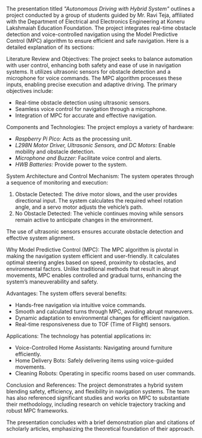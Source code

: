 The presentation titled *"Autonomous Driving with Hybrid System"* outlines a project conducted by a group of students guided by Mr. Ravi Teja, affiliated with the Department of Electrical and Electronics Engineering at Koneru Lakshmaiah Education Foundation. The project integrates real-time obstacle detection and voice-controlled navigation using the Model Predictive Control (MPC) algorithm to ensure efficient and safe navigation. Here is a detailed explanation of its sections:

Literature Review and Objectives:
The project seeks to balance automation with user control, enhancing both safety and ease of use in navigation systems. It utilizes ultrasonic sensors for obstacle detection and a microphone for voice commands. The MPC algorithm processes these inputs, enabling precise execution and adaptive driving. The primary objectives include:
- Real-time obstacle detection using ultrasonic sensors.
- Seamless voice control for navigation through a microphone.
- Integration of MPC for accurate and effective navigation.

Components and Technologies:
The project employs a variety of hardware:
- *Raspberry Pi Pico:* Acts as the processing unit.
- *L298N Motor Driver, Ultrasonic Sensors, and DC Motors:* Enable mobility and obstacle detection.
- *Microphone and Buzzer:* Facilitate voice control and alerts.
- *HWB Batteries:* Provide power to the system.

System Architecture and Control Mechanism:
The system operates through a sequence of monitoring and execution:
1. Obstacle Detected: The drive motor slows, and the user provides directional input. The system calculates the required wheel rotation angle, and a servo motor adjusts the vehicle’s path.
2. No Obstacle Detected: The vehicle continues moving while sensors remain active to anticipate changes in the environment.

The use of ultrasonic sensors ensures accurate obstacle detection and effective system alignment.

Why Model Predictive Control (MPC):
The MPC algorithm is pivotal in making the navigation system efficient and user-friendly. It calculates optimal steering angles based on speed, proximity to obstacles, and environmental factors. Unlike traditional methods that result in abrupt movements, MPC enables controlled and gradual turns, enhancing the system’s maneuverability and safety.

Advantages:
The system offers several benefits:
- Hands-free navigation via intuitive voice commands.
- Smooth and calculated turns through MPC, avoiding abrupt maneuvers.
- Dynamic adaptation to environmental changes for efficient navigation.
- Real-time responsiveness due to TOF (Time of Flight) sensors.

Applications:
The technology has potential applications in:
- Voice-Controlled Home Assistants: Navigating around furniture efficiently.
- Home Delivery Bots: Safely delivering items using voice-guided movements.
- Cleaning Robots: Operating in specific rooms based on user commands.

Conclusion and References:
The project demonstrates a hybrid system blending safety, efficiency, and flexibility in navigation systems. The team has also referenced significant studies and works on MPC to substantiate their methodology, including research on vehicle trajectory tracking and robust MPC frameworks.

The presentation concludes with a brief demonstration plan and citations of scholarly articles, emphasizing the theoretical foundation of their approach.
